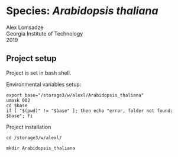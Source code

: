 # Species: _Arabidopsis thaliana_
Alex Lomsadze  
Georgia Institute of Technology  
2019  
## Project setup
Project is set in bash shell.  

Environmental variables setup:  
```
export base="/storage3/w/alexl/Arabidopsis_thaliana"
umask 002
cd $base
if [ "$(pwd)" != "$base" ]; then echo "error, folder not found: $base"; fi
```
Project installation  
```
cd /storage3/w/alexl/

mkdir Arabidopsis_thaliana
```




